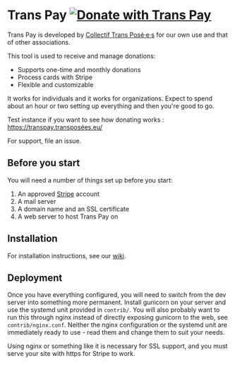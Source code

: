 # Trans Pay [![Donate with Trans Pay](https://transpay.xn--transposes-i7a.eu/static/donate-with-transpay.png)](https://dons.transposées.eu/)

Trans Pay is developed by [Collectif Trans Posé·e·s](https://transposées.eu) for our own use and that of other associations.

This tool is used to receive and manage donations:

* Supports one-time and monthly donations
* Process cards with Stripe
* Flexible and customizable

It works for individuals and it works for organizations. Expect to
spend about an hour or two setting up everything and then you're good to go.

Test instance if you want to see how donating works : https://transpay.transposées.eu/

For support, file an issue.

## Before you start

You will need a number of things set up before you start:

1. An approved [Stripe](https://stripe.com/) account
1. A mail server
1. A domain name and an SSL certificate
1. A web server to host Trans Pay on

## Installation

For installation instructions, see our [wiki](https://gitlab.kokakiwi.net/transposees/transpay/wikis/home).

## Deployment

Once you have everything configured, you will need to switch from the dev server
into something more permanent. Install gunicorn on your server and use the
systemd unit provided in `contrib/`. You will also probably want to run this
through nginx instead of directly exposing gunicorn to the web, see
`contrib/nginx.conf`. Neither the nginx configuration or the systemd unit are
immediately ready to use - read them and change them to suit your needs.

Using nginx or something like it is necessary for SSL support, and you must
serve your site with https for Stripe to work.
